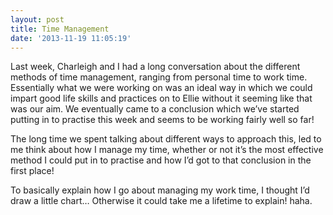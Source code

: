 ```yaml
---
layout: post
title: Time Management
date: '2013-11-19 11:05:19'
---
```


<p>Last week, Charleigh and I had a long conversation about the different methods of time management, ranging from personal time to work time. Essentially what we were working on was an ideal way in which we could impart good life skills and practices on to Ellie without it seeming like that was our aim. We eventually came to a conclusion which we&rsquo;ve started putting in to practise this week and seems to be working fairly well so far!</p>
<p>The long time we spent talking about different ways to approach this, led to me think about how I manage my time, whether or not it&rsquo;s the most effective method I could put in to practise and how I&rsquo;d got to that conclusion in the first place!</p>
<p>To basically explain how I go about managing my work time, I thought I&rsquo;d draw a little chart&hellip; Otherwise it could take me a lifetime to explain! haha.</p>
<p> </p>
